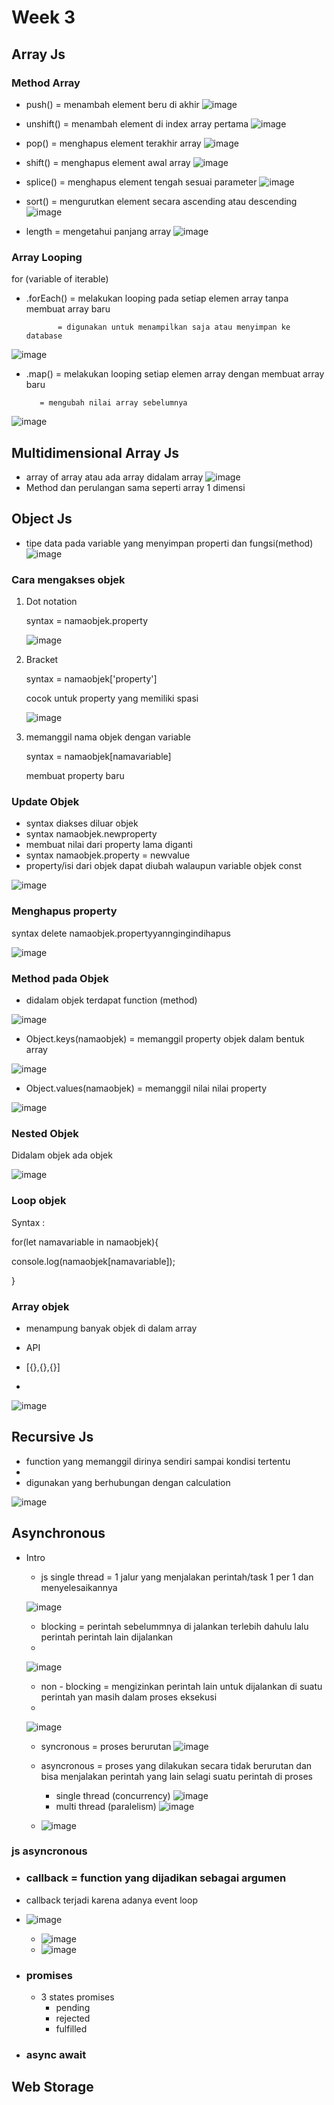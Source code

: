 # Week 3 

## Array Js

### Method Array
- push() = menambah element beru di akhir 
![image](https://user-images.githubusercontent.com/85721522/194757069-05200652-5c43-41dc-96ef-631317ccbb86.png)


- unshift() = menambah element di index array pertama
![image](https://user-images.githubusercontent.com/85721522/194756671-1fd2a511-8566-41c9-baaa-fe470e4398a8.png)


- pop() = menghapus element terakhir array
![image](https://user-images.githubusercontent.com/85721522/194757233-1a488162-b72a-42cb-b4a7-058eeac7fbc4.png)


- shift() = menghapus element awal array
![image](https://user-images.githubusercontent.com/85721522/194757265-ae8ea43c-db68-45bf-97c3-98a3c0ba35d8.png)


- splice() = menghapus element tengah sesuai parameter
![image](https://user-images.githubusercontent.com/85721522/194757658-664058e6-4902-424b-8860-fac9b6d34de3.png)


- sort() = mengurutkan element secara ascending atau descending
![image](https://user-images.githubusercontent.com/85721522/194758364-6a371f24-a388-4cd4-aca0-76dad9bddb6b.png)


- length = mengetahui panjang array 
![image](https://user-images.githubusercontent.com/85721522/194758280-399768e5-1e75-4810-baae-551164a826ce.png)


### Array Looping 

for (variable of iterable)

- .forEach() = melakukan looping pada setiap elemen array tanpa membuat array baru
 
             = digunakan untuk menampilkan saja atau menyimpan ke database  
![image](https://user-images.githubusercontent.com/85721522/194759067-f2a5708a-e6c0-411b-97a5-61a46d79ab2b.png)


- .map() = melakukan looping setiap elemen array dengan membuat array baru

         = mengubah nilai array sebelumnya  
![image](https://user-images.githubusercontent.com/85721522/194758829-7eeb80c5-365c-4056-a9a7-d4b8be6a1c2d.png)


## Multidimensional Array Js
  - array of array atau ada array didalam array
  ![image](https://user-images.githubusercontent.com/85721522/194760990-09e5153c-15aa-448f-90ec-783dd5870a19.png)
  - Method dan perulangan sama seperti array 1 dimensi

## Object Js
  - tipe data pada variable yang menyimpan properti dan fungsi(method) 
  ![image](https://user-images.githubusercontent.com/85721522/194761610-ec637949-a3a4-45f8-a5f1-f720edbf9fb1.png)


### Cara mengakses objek

1. Dot notation
 
   syntax = namaobjek.property	
   
   ![image](https://user-images.githubusercontent.com/85721522/194761667-da527ebc-19d3-4268-8ab7-ffa83256a089.png)

	
2. Bracket

    syntax = namaobjek['property']
  
   cocok untuk property yang memiliki spasi
   
   ![image](https://user-images.githubusercontent.com/85721522/194761712-7d2f9a2b-bf91-47d0-a8c2-f7a81bf0f14e.png)


3. memanggil nama objek dengan variable

    syntax = namaobjek[namavariable]

    membuat property baru 
    
### Update Objek
- syntax diakses diluar objek
-  syntax namaobjek.newproperty
- membuat nilai dari property lama diganti
- syntax namaobjek.property = newvalue
- property/isi dari objek dapat diubah walaupun variable objek const

 ![image](https://user-images.githubusercontent.com/85721522/194762466-5939b5d0-e429-49de-9ab7-70d359552095.png)


### Menghapus property

syntax delete namaobjek.propertyyanngingindihapus

![image](https://user-images.githubusercontent.com/85721522/194762779-bf806aee-b954-45ba-873f-e5e4ea5dd428.png)


### Method pada Objek

- didalam objek terdapat function (method)

![image](https://user-images.githubusercontent.com/85721522/194762853-a84e306f-66ac-4fb6-8de7-c966c926b1dc.png)

- Object.keys(namaobjek) = memanggil property objek dalam bentuk array

![image](https://user-images.githubusercontent.com/85721522/194763190-224f8a41-219c-4773-9d86-3619386f90be.png)

- Object.values(namaobjek) = memanggil nilai nilai property

![image](https://user-images.githubusercontent.com/85721522/194763216-deb1a89e-891a-427e-9310-cce090b83687.png)


### Nested Objek 
 Didalam objek ada objek
 
 ![image](https://user-images.githubusercontent.com/85721522/194763611-8cd44248-fd74-444a-955c-acc4bb45e4e9.png)


### Loop objek

Syntax :

for(let namavariable in namaobjek){

 console.log(namaobjek[namavariable]);
 
}

### Array objek 
 - menampung banyak objek di dalam array 
 - API

- [{},{},{}]
- 
![image](https://user-images.githubusercontent.com/85721522/194764000-084dff9f-5a5a-45ee-96f2-1e88a8ee1bab.png)

## Recursive Js
- function yang memanggil dirinya sendiri sampai kondisi tertentu
- 
- digunakan yang berhubungan dengan calculation

![image](https://user-images.githubusercontent.com/85721522/194764343-b0508079-2358-445a-8c52-8b119a0fca9b.png)


## Asynchronous 
  - Intro
    - js single thread = 1 jalur yang menjalakan perintah/task 1 per 1 dan menyelesaikannya 
    
    ![image](https://user-images.githubusercontent.com/85721522/194765191-5c4348b5-c8a8-4c1a-88dd-5daed8ea9657.png)
      
    - blocking = perintah sebelummnya di jalankan terlebih dahulu lalu perintah perintah lain dijalankan
    - 
    ![image](https://user-images.githubusercontent.com/85721522/194765279-aa813869-1d9f-47a6-a69a-a674db1501eb.png)

    - non - blocking = mengizinkan perintah lain untuk dijalankan di suatu perintah yan masih dalam proses eksekusi 
    - 
    ![image](https://user-images.githubusercontent.com/85721522/194765307-742648e1-2feb-4f02-9dd5-ec523cdd648a.png)

    - syncronous = proses berurutan
    ![image](https://user-images.githubusercontent.com/85721522/194765326-ce6def48-e27a-493d-aaba-f8bff2ab6488.png)

    
    - asyncronous = proses yang dilakukan secara tidak berurutan dan bisa menjalakan perintah yang lain selagi suatu perintah di proses
      - single thread (concurrency)
    ![image](https://user-images.githubusercontent.com/85721522/194765363-a95bb5a3-ccde-443a-a31c-e62cbb5c4d97.png)
      - multi thread (paralelism)
      ![image](https://user-images.githubusercontent.com/85721522/194765427-d29173ab-4f8c-4f35-8a38-e5e399112beb.png)


    - ![image](https://user-images.githubusercontent.com/85721522/194765672-41f1d496-3a11-49d4-8d50-fb6f2beaefc2.png)

### js asyncronous
- ### callback = function yang dijadikan sebagai argumen
- callback terjadi karena adanya event loop 
- ![image](https://user-images.githubusercontent.com/85721522/194766487-54810130-ccb2-4db9-ae15-6d7917bc584f.png)

    -   ![image](https://user-images.githubusercontent.com/85721522/194766190-6c58c682-c8e8-40fa-9d96-9edbec3c4871.png)
    -   ![image](https://user-images.githubusercontent.com/85721522/194766207-a60a5bae-a906-439b-96af-cadfff7915e7.png)

- ### promises
  - 3 states promises
    - pending
    - rejected
    - fulfilled
- ### async await


## Web Storage


